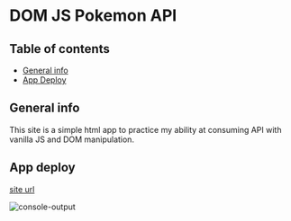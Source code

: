 # DOM JS Pokemon API

## Table of contents
* [General info](#general-info)
* [App Deploy](#app-deploy)

## General info 
This site is a simple html app to practice my ability at consuming API with vanilla JS and DOM manipulation.

## App deploy
[site url](https://angelostd.github.io/dom_js-pokemon_api/)

![console-output](https://i.imgur.com/PpWM3Y4.png)
